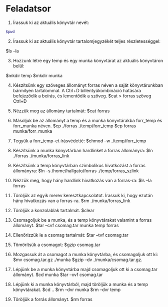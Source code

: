 # Feladatsor

1. Írassuk ki az aktuális könyvtár nevét:
```bash
$pwd
```
2. Írassuk ki az aktuális könyvtár tartalomjegyzékét teljes részletességgel:

$ls –la

3. Hozzunk létre egy temp és egy munka könyvtárat az aktuális könyvtáron belül:

$mkdir temp
$mkdir munka

4. Készítsünk egy szöveges állományt forras néven a saját könyvtárunkban bármilyen
tartalommal. A Ctrl+D billentyűkombináció hatására befejeződik a beírás, és lementődik a
szöveg.
$cat > forras
szöveg
Ctrl+D

5. Nézzük meg az állomány tartalmát:
$cat forras

6. Másoljuk be az állományt a temp és a munka könyvtárakba forr_temp és forr_munka
néven.
$cp ./forras ./temp/forr_temp
$cp forras munka/forr_munka

7. Tegyük a forr_temp–et írásvédetté:
$chmod –w ./temp/forr_temp

8. Készítsünk a munka könyvtárban hardlinket a forras állományra:
$ln ./forras ./munka/forras_link

9. Készítsünk a temp könyvtárban szimbolikus hivatkozást a forras állományra:
$ln –s /home/hallgato/forras ./temp/forras_szlink

10. Nézzük meg, hogy hány hardlink hivatkozás van a forras-ra:
$ls –la forras

11. Töröljük az egyik merev keresztkapcsolatot. Írassuk ki, hogy ezután hány hivatkozás van a
forras-ra.
$rm ./munka/forras_link

12. Töröljük a konzolablak tartalmát.
$clear

13. Csomagoljuk be a munka, és a temp könyvtárakat valamint a forras állományt.
$tar –cvf csomag.tar munka temp forras 

14. Ellenőrizzük le a csomag tartalmát:
$tar –tvf csomag.tar

15. Tömörítsük a csomagot:
$gzip csomag.tar

16. Mozgassuk át a csomagot a munka könyvtárba, és csomagoljuk ott ki:
$mv csomag.tar.gz ./munka
$gzip –dv ./munka/csomag.tar.gz.

17. Lépjünk be a munka könyvtárba majd csomagoljuk ott ki a csomag.tar állományt.
$cd munka
$tar –xvf csomag.tar

18. Lépjünk ki a munka könyvtárból, majd töröljük a munka és a temp könyvtárakat.
$cd ..
$rm –dvr munka
$rm –dvr temp

19. Töröljük a forrás állományt.
$rm forras

